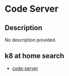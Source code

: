 # Code Server

## Description

No description provided.

## k8 at home search

- [code-server](https://nanne.dev/k8s-at-home-search/#/code-server)
